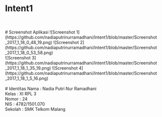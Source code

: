 # Intent1
<br>
<br>
# Screenshot Aplikasi
![Screenshot 1](https://github.com/nadiaputrinurramadhani/Intent1/blob/master/Screenshot_2017_1_18_0_48_19.png)
![Screenshot 2](https://github.com/nadiaputrinurramadhani/Intent1/blob/master/Screenshot_2017_1_18_0_53_58.png)<br>
![Screenshot 3](https://github.com/nadiaputrinurramadhani/Intent1/blob/master/Screenshot_2017_1_18_1_35_19.png)
![Screenshot 4](https://github.com/nadiaputrinurramadhani/Intent1/blob/master/Screenshot_2017_1_18_1_5_16.png)
<br>
<br> 
# Identitas 
Nama : Nadia Putri Nur Ramadhani <br>
Kelas : XI RPL 3 <br>
Nomor : 24 <br>
NIS : 4782/1501.070 <br>
Sekolah : SMK Telkom Malang <br>
